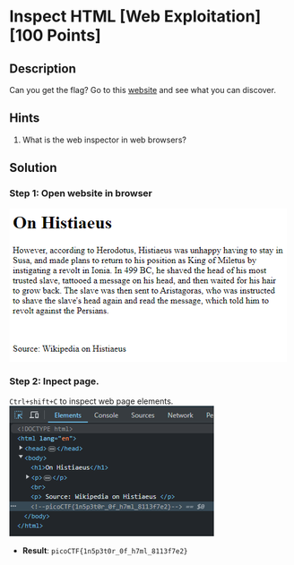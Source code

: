 # Inspect HTML [Web Exploitation] [100 Points] #

## Description ##
Can you get the flag?
Go to this [website](https://play.picoctf.org/practice/challenge/275?category=1&originalEvent=70&page=1) and see what you can discover.

## Hints ##
1. What is the web inspector in web browsers?

## Solution ##

### Step 1: Open website in browser ###
![](images/webpage.png)

### Step 2: Inpect page. ###
`Ctrl+shift+C` to inspect web page elements.
![](images/webpage_inspect.png)

* **Result**: `picoCTF{1n5p3t0r_0f_h7ml_8113f7e2}`
